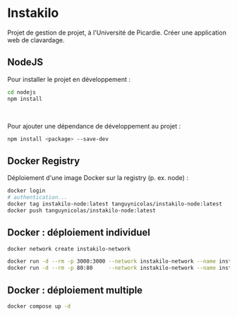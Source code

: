 # Instakilo
Projet de gestion de projet, à l'Université de Picardie.
Créer une application web de clavardage.

## NodeJS
Pour installer le projet en développement :
```bash
cd nodejs
npm install
```
<br />

Pour ajouter une dépendance de développement au projet :
```bash
npm install <package> --save-dev
```

## Docker Registry
Déploiement d'une image Docker sur la registry (p. ex. node) :
```bash
docker login
# authentication...
docker tag instakilo-node:latest tanguynicolas/instakilo-node:latest
docker push tanguynicolas/instakilo-node:latest
```

## Docker : déploiement individuel
```bash
docker network create instakilo-network

docker run -d --rm -p 3000:3000 --network instakilo-network --name instakilo-node  instakilo-node
docker run -d --rm -p 80:80     --network instakilo-network --name instakilo-nginx instakilo-nginx
```

## Docker : déploiement multiple
```bash
docker compose up -d
```
